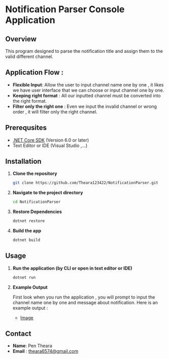 # Notification Parser Console Application

## Overview

This program designed to parse the notification title and assign them to the valid different channel.

##  Application Flow : 


- **Flexible Input**: Allow the user to input channel name one by one , it likes we have user interface that we can choose or input channel one by one.
- **Keeping right format** : All our inputted channel must be converted into the right format.
- **Filter only the right one** : Even we input the invalid channel or wrong order , it will filter only the right channel.

## Prerequsites

- [.NET Core SDK](https://dotnet.microsoft.com/download) (Version 6.0 or later)
- Text Editor or IDE (Visual Studio ,...)

## Installation

1. **Clone the repository**

	```bash
	git clone https://github.com/Theara123422/NotificationParser.git

2. **Navigate to the project directory**

	```bash
	cd NotificationParser

3. **Restore Dependencies**

	```bash
	dotnet restore

4. **Build the app**

	```bash
	dotnet build

## Usage

1. **Run the application (by CLI or open in text editor or IDE)**

	```bash
	dotnet run

2. **Example Output**

	First look when you run the application , you will prompt to input the channel name one by one and message about notification. Here is an example output : 

	- [Image](ExampleOutput.png)

## Contact
- **Name**: Pen Theara
- **Email** : theara6574@gmail.com

